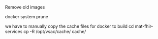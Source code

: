 Remove old images

docker system prune



we have to manually copy the cache files for docker to build
cd mat-fhir-services
cp -R /opt/vsac/cache/ cache/

